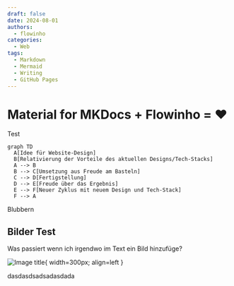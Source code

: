 ```yaml
---
draft: false
date: 2024-08-01
authors:
  - flowinho
categories:
  - Web
tags:
  - Markdown
  - Mermaid
  - Writing
  - GitHub Pages
---
```


# Material for MKDocs + Flowinho = ❤️

Test

```mermaid
graph TD
  A[Idee für Website-Design]
  B[Relativierung der Vorteile des aktuellen Designs/Tech-Stacks]
  A --> B
  B --> C[Umsetzung aus Freude am Basteln]
  C --> D[Fertigstellung]
  D --> E[Freude über das Ergebnis]
  E --> F[Neuer Zyklus mit neuem Design und Tech-Stack]
  F --> A
```

Blubbern 

## Bilder Test

Was passiert wenn ich irgendwo im Text ein Bild hinzufüge?

![Image title](https://florianschuttkowski.com/assets/images/pixar-me.jpg){ width=300px; align=left }

dasdasdsadsadasdada




